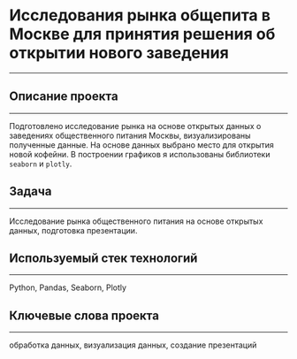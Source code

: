 # Исследования рынка общепита в Москве для принятия решения об открытии нового заведения
***
## Описание проекта
***
Подготовлено исследование рынка на основе открытых данных о заведениях общественного питания Москвы, визуализированы полученные данные. На основе данных выбрано место для открытия новой кофейни. В построении графиков я использованы библиотеки `seaborn` и `plotly`.
## Задача
***
Исследование рынка общественного питания на основе открытых данных, подготовка презентации.

## Используемый стек технологий
***
Python, Pandas, Seaborn, Plotly

## Ключевые слова проекта
***
обработка данных, визуализация данных, создание презентаций
